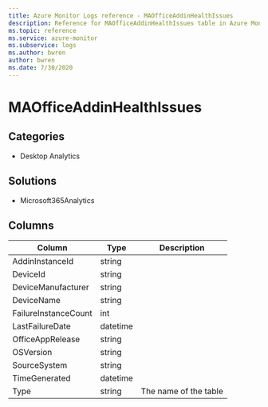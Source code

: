 ```yaml
---
title: Azure Monitor Logs reference - MAOfficeAddinHealthIssues
description: Reference for MAOfficeAddinHealthIssues table in Azure Monitor Logs.
ms.topic: reference
ms.service: azure-monitor
ms.subservice: logs
ms.author: bwren
author: bwren
ms.date: 7/30/2020
---
```


# MAOfficeAddinHealthIssues

 

## Categories

- Desktop Analytics
## Solutions

- Microsoft365Analytics




## Columns

|Column|Type|Description|
|---|---|---|
|AddinInstanceId|string||
|DeviceId|string||
|DeviceManufacturer|string||
|DeviceName|string||
|FailureInstanceCount|int||
|LastFailureDate|datetime||
|OfficeAppRelease|string||
|OSVersion|string||
|SourceSystem|string||
|TimeGenerated|datetime||
|Type|string|The name of the table|
